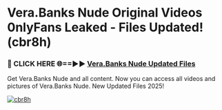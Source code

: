# Vera.Banks Nude Original Videos 0nlyFans Leaked - Files Updated! (cbr8h)

<h3>🔴 CLICK HERE 🌐==►► <a href="https://tinyurl.com/y5r63du9" rel="nofollow">Vera.Banks Nude Updated Files</a></h3>

Get Vera.Banks Nude and all content. Now you can access all videos and pictures of Vera.Banks Nude. New Updated Files 2025!

[![cbr8h](https://i.imgur.com/UVo9nyh.gif)](https://tinyurl.com/y5r63du9)